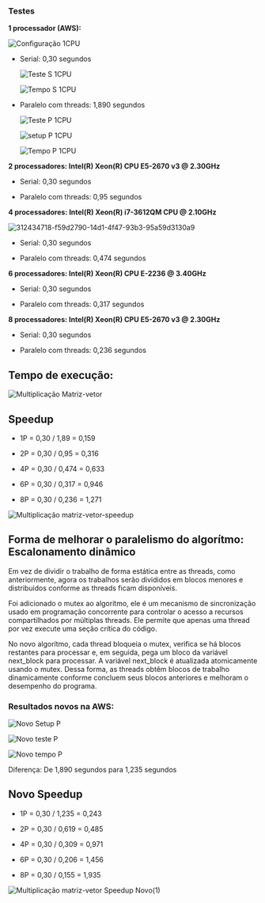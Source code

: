 ### Testes

**1 processador (AWS):**

![Configuração 1CPU](https://github.com/Gustavo-Aragao-Guedes/CP05G/assets/64610385/1ac61e5f-eba8-493f-938c-798cfa8fce66)


* Serial: 0,30 segundos

  ![Teste S 1CPU](https://github.com/Gustavo-Aragao-Guedes/CP05G/assets/64610385/0d0e081e-a4d4-4167-8e46-b8c7a0e88b83)

  ![Tempo S  1CPU](https://github.com/Gustavo-Aragao-Guedes/CP05G/assets/64610385/161c6fb3-5ab5-4ecf-8249-16c46f6cd598)


* Paralelo com threads: 1,890 segundos

  ![Teste P 1CPU](https://github.com/Gustavo-Aragao-Guedes/CP05G/assets/64610385/f3d972bd-73fe-4f38-8a77-9fe6f39eead4)

  ![setup P 1CPU](https://github.com/Gustavo-Aragao-Guedes/CP05G/assets/64610385/b5786f61-ae89-4765-abee-0e679ecfea17)

  ![Tempo P 1CPU](https://github.com/Gustavo-Aragao-Guedes/CP05G/assets/64610385/73c31f55-bcd3-45c0-ae3f-b3a8b3f8746d)


**2 processadores:  Intel(R) Xeon(R) CPU E5-2670 v3 @ 2.30GHz**

* Serial: 0,30 segundos

* Paralelo com threads: 0,95 segundos

**4 processadores:  Intel(R) Xeon(R) i7-3612QM CPU @ 2.10GHz**

![312434718-f59d2790-14d1-4f47-93b3-95a59d3130a9](https://github.com/Gustavo-Aragao-Guedes/CP05G/assets/64610385/91ab9e16-1096-41b4-a9fd-c00fff71262f)

* Serial: 0,30 segundos

* Paralelo com threads: 0,474 segundos


**6 processadores: Intel(R) Xeon(R) CPU E-2236 @ 3.40GHz**

* Serial: 0,30 segundos

* Paralelo com threads: 0,317 segundos

**8 processadores: Intel(R) Xeon(R) CPU E5-2670 v3 @ 2.30GHz**

* Serial: 0,30 segundos
  
* Paralelo com threads: 0,236 segundos

## Tempo de execução:

![Multiplicação Matriz-vetor](https://github.com/Gustavo-Aragao-Guedes/CP05G/assets/64610385/a9b1d593-e6da-4f65-bc66-4fe24a054317)

## Speedup

* 1P = 0,30 / 1,89 = 0,159

* 2P = 0,30 / 0,95 = 0,316

* 4P = 0,30 / 0,474 = 0,633

* 6P = 0,30 / 0,317 = 0,946

* 8P = 0,30 / 0,236 = 1,271

![Multiplicação matriz-vetor-speedup](https://github.com/Gustavo-Aragao-Guedes/CP05G/assets/64610385/fc585eea-f8bd-4444-8db2-37f9f8ffad68)

## Forma de melhorar o paralelismo do algorítmo: Escalonamento dinâmico

Em vez de dividir o trabalho de forma estática entre as threads, como anteriormente, agora os trabalhos serão divididos em blocos menores e distribuidos conforme as threads ficam disponíveis.

Foi adicionado o mutex ao algorítmo, ele é um mecanismo de sincronização usado em programação concorrente para controlar o acesso a recursos compartilhados por múltiplas threads. Ele permite que apenas uma thread por vez execute uma seção crítica do código.

No novo algorítmo, cada thread bloqueia o mutex, verifica se há blocos restantes para processar e, em seguida, pega um bloco da variável next_block para processar. A variável next_block é atualizada atomicamente usando o mutex. Dessa forma, as threads obtêm blocos de trabalho dinamicamente conforme concluem seus blocos anteriores e melhoram o desempenho do programa.

### Resultados novos na AWS:

![Novo Setup P](https://github.com/Gustavo-Aragao-Guedes/CP05G/assets/64610385/68088b02-c567-4c94-8be3-9f3ef5101c59)

![Novo teste P](https://github.com/Gustavo-Aragao-Guedes/CP05G/assets/64610385/9d928827-98e2-4f76-9e52-c4132c521c6a)

![Novo tempo P](https://github.com/Gustavo-Aragao-Guedes/CP05G/assets/64610385/3e63fc4c-c6a2-4b73-8644-f6dc91924fec)

Diferença: De 1,890 segundos para 1,235 segundos

## Novo Speedup

* 1P = 0,30 / 1,235 = 0,243

* 2P = 0,30 / 0,619 = 0,485

* 4P = 0,30 / 0,309 = 0,971

* 6P = 0,30 / 0,206 = 1,456

* 8P = 0,30 / 0,155 = 1,935

![Multiplicação matriz-vetor Speedup Novo(1)](https://github.com/Gustavo-Aragao-Guedes/CP05G/assets/64610385/2601df55-bde6-491f-b490-e7ee240bbd57)



